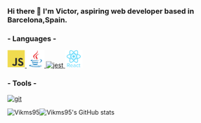 ### Hi there 👋 I'm Victor, aspiring web developer based in Barcelona,Spain.

<h3 align="left"> - Languages -</h3>
<p align="left"> 

 <a href="https://developer.mozilla.org/en-US/docs/Web/JavaScript" target="_blank"> <img src="https://raw.githubusercontent.com/devicons/devicon/master/icons/javascript/javascript-original.svg" alt="javascript" width="40" height="40"/>
<a href="https://www.java.com" target="_blank"> <img src="https://raw.githubusercontent.com/devicons/devicon/master/icons/java/java-original.svg" alt="java" width="40" height="40"/> 
</a> <a href="https://jestjs.io" target="_blank"> <img src="https://www.vectorlogo.zone/logos/jestjsio/jestjsio-icon.svg" alt="jest" width="40" height="40"/> </a> <a href="https://reactjs.org/" target="_blank"> <img src="https://raw.githubusercontent.com/devicons/devicon/master/icons/react/react-original-wordmark.svg" alt="react" width="40" height="40"/> </a> </p>

<h3 align="left"> - Tools - </h3>
<p align="left"> 
  
<a href="https://git-scm.com/" target="_blank"> <img src="https://www.vectorlogo.zone/logos/git-scm/git-scm-icon.svg" alt="git" width="40" height="40"/> </a> 
 
<p><img align="left" src="https://github-readme-stats.vercel.app/api/top-langs?username=Vikms95&show_icons=true&theme=github_dark&locale=en&layout=compact" alt="Vikms95" /></p>



![Vikms95's GitHub stats](https://github-readme-stats.vercel.app/api?username=Vikms95&show_icons=true&theme=tokyonight)
